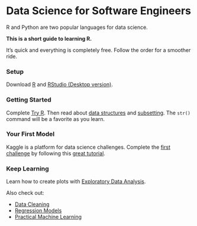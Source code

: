 # Data Science for Software Engineers

R and Python are two popular languages for data science.

**This is a short guide to learning R.**

It’s quick and everything is completely free. Follow the order for a smoother ride.

### Setup

Download [R](https://cran.rstudio.com/) and [RStudio (Desktop version)](https://www.rstudio.com/products/RStudio/).

### Getting Started

Complete [Try R](http://tryr.codeschool.com). Then read about [data structures](http://adv-r.had.co.nz/Data-structures.html) and [subsetting](http://adv-r.had.co.nz/Subsetting.html). The `str()` command will be a favorite as you learn.

### Your First Model

Kaggle is a platform for data science challenges. Complete the [first challenge](https://www.kaggle.com/c/titanic) by following this [great tutorial](http://trevorstephens.com/post/72916401642/titanic-getting-started-with-r).

### Keep Learning

Learn how to create plots with [Exploratory Data Analysis](https://www.coursera.org/learn/exploratory-data-analysis).

Also check out:

- [Data Cleaning](https://www.coursera.org/learn/data-cleaning)
- [Regression Models](https://www.coursera.org/learn/regression-models)
- [Practical Machine Learning](https://www.coursera.org/learn/practical-machine-learning)
